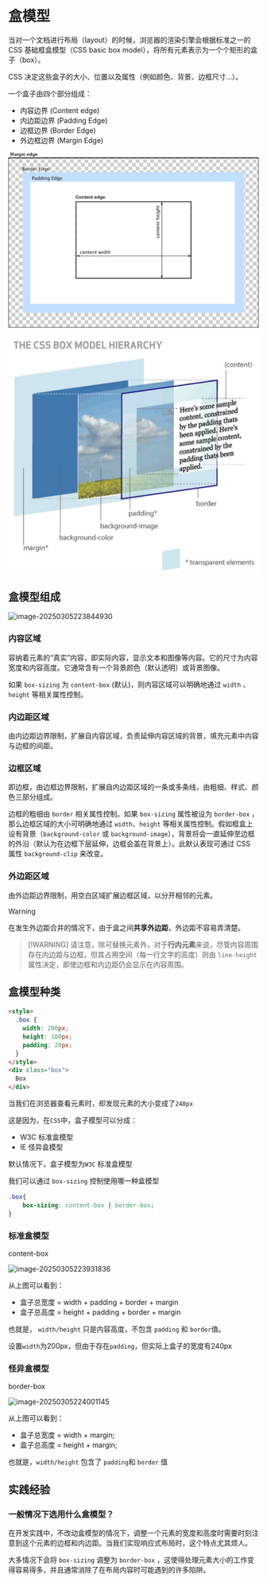 # 盒模型

当对一个文档进行布局（layout）的时候，浏览器的渲染引擎会根据标准之一的 CSS 基础框盒模型（CSS basic box model），将所有元素表示为一个个矩形的盒子（box）。

CSS 决定这些盒子的大小、位置以及属性（例如颜色、背景、边框尺寸…）。

一个盒子由四个部分组成：

- 内容边界 (Content edge)
- 内边距边界 (Padding Edge)
- 边框边界 (Border Edge)
- 外边框边界 (Margin Edge)

![CSS 盒模型](css__box-sizing.assets/boxmodel.png)



![img](css__box-sizing.assets/b2548b00-8f9b-11eb-ab90-d9ae814b240d.png)

## 盒模型组成

![image-20250305223844930](css__box-sizing.assets/image-20250305223844930.png)

### 内容区域

容纳着元素的“真实”内容，即实际内容，显示文本和图像等内容。它的尺寸为内容宽度和内容高度。它通常含有一个背景颜色（默认透明）或背景图像。

如果 `box-sizing` 为 `content-box` (默认)，则内容区域可以明确地通过 `width` 、`height`  等相关属性控制。



### 内边距区域

由内边距边界限制，扩展自内容区域，负责延伸内容区域的背景，填充元素中内容与边框的间距。



### 边框区域

即边框，由边框边界限制，扩展自内边距区域的一条或多条线，由粗细、样式、颜色三部分组成。

边框的粗细由 `border` 相关属性控制。如果 `box-sizing` 属性被设为 `border-box` ，那么边框区域的大小可明确地通过 `width`、`height` 等相关属性控制。假如框盒上设有背景（`background-color` 或 `background-image`），背景将会一直延伸至边框的外沿（默认为在边框下层延伸，边框会盖在背景上）。此默认表现可通过 CSS 属性 `background-clip` 来改变。



### 外边距区域

由外边距边界限制，用空白区域扩展边框区域，以分开相邻的元素。

> [!WARNING]
> 在发生外边距合并的情况下，由于盒之间**共享外边距**，外边距不容易弄清楚。

>  [!WARNING]
> 请注意，除可替换元素外，对于**行内元素**来说，尽管内容周围存在内边距与边框，但其占用空间（每一行文字的高度）则由 `line-height` 属性决定，即使边框和内边距仍会显示在内容周围。



## 盒模型种类

```html
<style>
  .box {
    width: 200px;
    height: 100px;
    padding: 20px;
  }
</style>
<div class="box">
  Box
</div>
```

当我们在浏览器查看元素时，却发现元素的大小变成了`240px`

这是因为，在`CSS`中，盒子模型可以分成：

- W3C 标准盒模型
- IE 怪异盒模型

默认情况下，盒子模型为`W3C` 标准盒模型

我们可以通过 `box-sizing` 控制使用哪一种盒模型

```css
.box{
    box-sizing: content-box | border-box;
}
```



### 标准盒模型

content-box

![image-20250305223931836](css__box-sizing.assets/image-20250305223931836.png)

从上图可以看到：

- 盒子总宽度 = width + padding + border + margin
- 盒子总高度 = height + padding + border + margin

也就是， `width/height` 只是内容高度，不包含 `padding` 和 `border`值。

设置`width`为200px，但由于存在`padding`，但实际上盒子的宽度有240px



### 怪异盒模型

border-box

![image-20250305224001145](css__box-sizing.assets/image-20250305224001145.png)

从上图可以看到：

- 盒子总宽度 = width + margin;
- 盒子总高度 = height + margin;

也就是，`width/height` 包含了 `padding`和 `border` 值



## 实践经验

### 一般情况下选用什么盒模型？

在开发实践中，不改动盒模型的情况下，调整一个元素的宽度和高度时需要时刻注意到这个元素的边框和内边距。当我们实现响应式布局时，这个特点尤其烦人。

大多情况下会将 `box-sizing` 调整为 `border-box` ，这使得处理元素大小的工作变得容易得多，并且通常消除了在布局内容时可能遇到的许多陷阱。